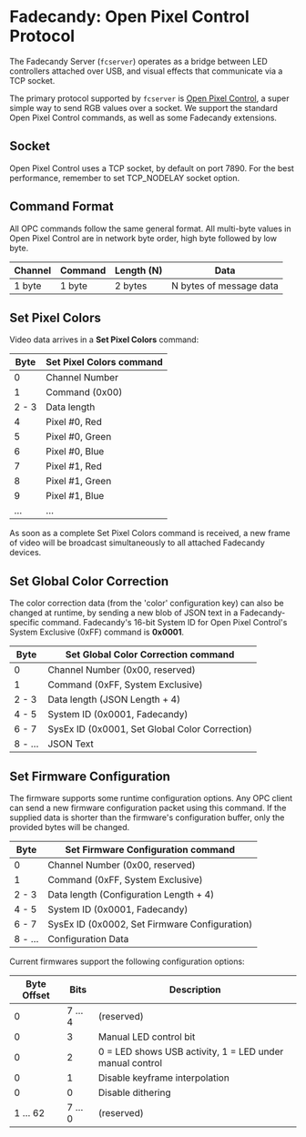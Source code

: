 Fadecandy: Open Pixel Control Protocol
======================================

The Fadecandy Server (`fcserver`) operates as a bridge between LED controllers attached over USB, and visual effects that communicate via a TCP socket.

The primary protocol supported by `fcserver` is [Open Pixel Control](http://openpixelcontrol.org), a super simple way to send RGB values over a socket. We support the standard Open Pixel Control commands, as well as some Fadecandy extensions.

Socket
------

Open Pixel Control uses a TCP socket, by default on port 7890. For the best performance, remember to set TCP_NODELAY socket option.

Command Format
--------------

All OPC commands follow the same general format. All multi-byte values in Open Pixel Control are in network byte order, high byte followed by low byte.

Channel    | Command   | Length (N) | Data
---------- | --------- | ---------- | --------------------------
1 byte     | 1 byte    | 2 bytes    | N bytes of message data

Set Pixel Colors
----------------

Video data arrives in a **Set Pixel Colors** command:

Byte   | **Set Pixel Colors** command
------ | --------------------------------
0      | Channel Number
1      | Command (0x00)
2 - 3  | Data length
4      | Pixel #0, Red
5      | Pixel #0, Green
6      | Pixel #0, Blue
7      | Pixel #1, Red
8      | Pixel #1, Green
9      | Pixel #1, Blue
…      | …

As soon as a complete Set Pixel Colors command is received, a new frame of video will be broadcast simultaneously to all attached Fadecandy devices.

Set Global Color Correction
---------------------------

The color correction data (from the 'color' configuration key) can also be changed at runtime, by sending a new blob of JSON text in a Fadecandy-specific command. Fadecandy's 16-bit System ID for Open Pixel Control's System Exclusive (0xFF) command is **0x0001**.

Byte   | **Set Global Color Correction** command
------ | ------------------------------------------
0      | Channel Number (0x00, reserved)
1      | Command (0xFF, System Exclusive)
2 - 3  | Data length (JSON Length + 4)
4 - 5  | System ID (0x0001, Fadecandy)
6 - 7  | SysEx ID (0x0001, Set Global Color Correction)
8 - …  | JSON Text

Set Firmware Configuration
--------------------------

The firmware supports some runtime configuration options. Any OPC client can send a new firmware configuration packet using this command. If the supplied data is shorter than the firmware's configuration buffer, only the provided bytes will be changed.

Byte   | **Set Firmware Configuration** command
------ | ------------------------------------------
0      | Channel Number (0x00, reserved)
1      | Command (0xFF, System Exclusive)
2 - 3  | Data length (Configuration Length + 4)
4 - 5  | System ID (0x0001, Fadecandy)
6 - 7  | SysEx ID (0x0002, Set Firmware Configuration)
8 - …  | Configuration Data

Current firmwares support the following configuration options:

Byte Offset | Bits   | Description
----------- | ------ | ------------
0           | 7 … 4  | (reserved)
0           | 3      | Manual LED control bit
0           | 2      | 0 = LED shows USB activity, 1 = LED under manual control
0           | 1      | Disable keyframe interpolation
0           | 0      | Disable dithering
1 … 62      | 7 … 0  | (reserved)
